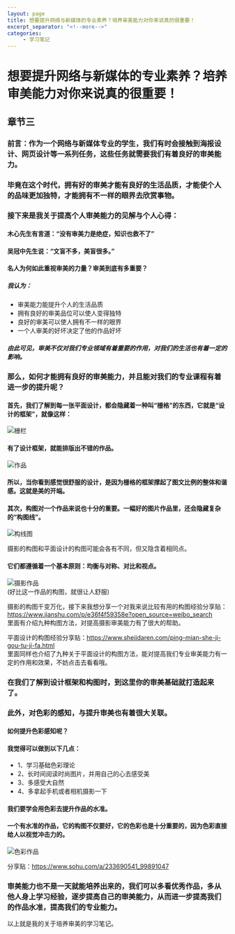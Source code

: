 ```yaml
---
layout: page
title: 想要提升网络与新媒体的专业素养？培养审美能力对你来说真的很重要！
excerpt_separator: "<!--more-->"
categories:
     - 学习笔记
---
```


# 想要提升网络与新媒体的专业素养？培养审美能力对你来说真的很重要！
## 章节三

### 前言：作为一个网络与新媒体专业的学生，我们有时会接触到海报设计、网页设计等一系列任务，这些任务就需要我们有着良好的审美能力。
<!--more-->
### 毕竟在这个时代，拥有好的审美才能有良好的生活品质，才能使个人的品味更加独特，才能拥有不一样的眼界去欣赏事物。

### 接下来是我关于提高个人审美能力的见解与个人心得：

#### 木心先生有言道：“没有审美力是绝症，知识也救不了”
#### 吴冠中先生说：“文盲不多，美盲很多。”
#### 名人为何如此重视审美的力量？审美到底有多重要？
##### 我认为：
* 审美能力能提升个人的生活品质
* 拥有良好的审美品位可以使人变得独特
* 良好的审美可以使人拥有不一样的眼界
* 一个人审美的好坏决定了他的作品好坏

##### 由此可见，审美不仅对我们专业领域有着重要的作用，对我们的生活也有着一定的影响。

### 那么，如何才能拥有良好的审美能力，并且能对我们的专业课程有着进一步的提升呢？

#### 首先，我们了解到每一张平面设计，都会隐藏着一种叫“栅格”的东西，它就是“设计的框架”，就像这样：
![栅栏](https://pic2.zhimg.com/80/v2-2288ab7dc5bdea7e273ce9161a71bafc_720w.jpg?source=1940ef5c)

#### 有了设计框架，就能排版出不错的作品。

![作品](https://pic2.zhimg.com/80/v2-69d77a33fc5cf9b61448e73bc5522a86_720w.jpg?source=1940ef5c)

#### 所以，当你看到感觉很舒服的设计，是因为栅格的框架撑起了图文比例的整体和谐感。这就是美的开端。

#### 其次，构图对一个作品来说也十分的重要。一幅好的图片作品里，还会隐藏复杂的“构图线”。
![构线图](https://pic4.zhimg.com/80/v2-7515dc41f51b065f9b1197cf4aefb123_720w.jpg?source=1940ef5c)  

摄影的构图和平面设计的构图可能会各有不同，但又隐含着相同点。

#### 它们都遵循着一个基本原则：均衡与对称、对比和视点。

![摄影作品](https://www.48tu.cn/uploads/allimg/20191011/20191011-3a28d838aa8d3a0090b1d8c8754227ce-sd.jpg)  
(好比这一作品的构图，就很让人舒服)

摄影的构图千变万化，接下来我想分享一个对我来说比较有用的构图经验分享贴：https://www.jianshu.com/p/e36f4f59358e?open_source=weibo_search  
里面有介绍九种构图方法，对提高摄影审美能力有了很大的帮助。

平面设计的构图经验分享贴：https://www.shejidaren.com/ping-mian-she-ji-gou-tu-ji-fa.html  
里面同样也介绍了九种关于平面设计的构图方法，能对提高我们专业审美能力有一定的作用和效果，不妨点击去看看哦。

### 在我们了解到设计框架和构图时，到这里你的审美基础就打造起来了。
### 此外，对色彩的感知，与提升审美也有着很大关联。


#### 如何提升色彩感知呢？
#### 我觉得可以做到以下几点：
* 1、学习基础色彩理论
* 2、长时间阅读时尚图片，并用自己的心去感受美 
* 3、多感受大自然 
* 4、多拿起手机或者相机摄影一下

#### 我们要学会用色彩去提升作品的水准。
#### 一个有水准的作品，它的构图不仅要好，它的色彩也是十分重要的，因为色彩直接给人以视觉冲击力的。

![色彩作品](https://www.48tu.cn/uploads/allimg/20190520/20190520-691f4d331daf57c870efb7268003f217-sd.jpg)

分享贴：https://www.sohu.com/a/233690541_99891047

### 审美能力也不是一天就能培养出来的，我们可以多看优秀作品，多从他人身上学习经验，逐步提高自己的审美能力，从而进一步提高我们的作品水准，提高我们的专业能力。

以上就是我的关于培养审美的学习笔记。
